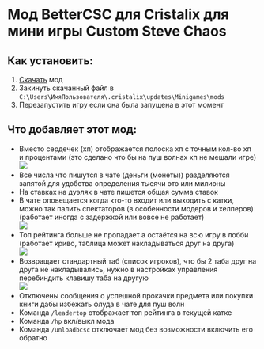 # Мод BetterCSC для Cristalix для мини игры Custom Steve Chaos
    
## Как установить:
1. [Скачать](https://gitlab.com/Serega007/bettercsc/-/raw/main/build/BetterCSC.jar) мод
2. Закинуть скачанный файл в `C:\Users\ИмяПользователя\.cristalix\updates\Minigames\mods`
3. Перезапустить игру если она была запущена в этот момент
    
## Что добавляет этот мод:
- Вместо сердечек (хп) отображается полоска хп с точным кол-во хп и процентами (это сделано что бы на пуш волнах хп не мешали игре)   
![](https://i.imgur.com/4MsndzD.png)
- Все числа что пишутся в чате (деньги (монеты)) разделяются запятой для удобства определения тысячи это или милионы
- На ставках на дуэлях в чате пишется общая сумма ставок
- В чате оповещается когда кто-то входит или выходить с катки, можно так палить спектаторов (в особенности модеров и хелперов) (работает иногда с задержкой или вовсе не работает)   
![](https://i.imgur.com/lq9FHWi.png)
- Топ рейтинга больше не пропадает а остаётся на всю игру в лобби (работает криво, таблица может накладываться друг на друга)   
![](https://i.imgur.com/tTzkKuy.png)
- Возвращает стандартный таб (список игроков), что бы 2 таба друг на друга не накладывались, нужно в настройках управления перебиндить клавишу таба на другую   
![](https://i.imgur.com/U1m7u70.png)
- Отключены сообщения о успешной прокачки предмета или покупки книги дабы избежать флуда в чате для пуш волн
- Команда `/leadertop` отображает топ рейтинга в текущей катке
- Команда `/hp` вкл/выкл мода
- Команда `/unloadbcsc` отключает мод без возможности включить его обратно
